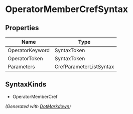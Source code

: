 # OperatorMemberCrefSyntax

## Properties

| Name            | Type                    |
| --------------- | ----------------------- |
| OperatorKeyword | SyntaxToken             |
| OperatorToken   | SyntaxToken             |
| Parameters      | CrefParameterListSyntax |

## SyntaxKinds

* OperatorMemberCref

*\(Generated with [DotMarkdown](http://github.com/JosefPihrt/DotMarkdown)\)*
